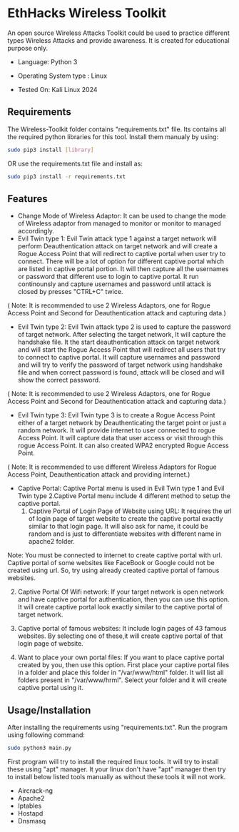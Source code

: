 
# EthHacks Wireless Toolkit

An open source Wireless Attacks Toolkit could be used to practice different types Wireless Attacks and provide awareness. It is created for educational purpose only.

- Language: Python 3

- Operating System type : Linux

- Tested On: Kali Linux 2024


## Requirements
The Wireless-Toolkit folder contains  "requirements.txt" file. Its contains all the required python libraries for this tool.
Install them manualy by using:
```bash
sudo pip3 install [library]
```
OR use the requirements.txt file and install as:
```bash
sudo pip3 install -r requirements.txt
```

## Features

- Change Mode of Wireless Adaptor:
It can be used to change the mode of Wireless adaptor from managed to monitor or monitor to managed accordingly.
- Evil Twin type 1:
Evil Twin attack type 1 against a target network will perform Deauthentication attack on target network and will create a Rogue Access Point that will redirect to captive portal when user try to connect. There will be a lot of option for different captive portal which are listed in captive portal portion. It will then capture all the usernames or password that different use to login to captive portal. It run continounsly and capture usernames and password until attack is closed by presses "CTRL+C" twice.

( Note: It is recommended to use 2 Wireless Adaptors, one for Rogue Access Point and Second for Deauthentication attack and capturing data.)
- Evil Twin type 2:
Evil Twin attack type 2 is used to capture the password of target network. After selecting the target network, It will capture the handshake file. It the start deauthentication attack on target network and will start the Rogue Access Point that will redirect all users that try to connect to captive portal. It will capture usernames and password and will try to verify the password of target network using handshake file and when correct password is found, attack will be closed and will show the correct password.

( Note: It is recommended to use 2 Wireless Adaptors, one for Rogue Access Point and Second for Deauthentication attack and capturing data.)
- Evil Twin type 3:
Evil Twin type 3 is to create a Rogue Access Point either of a target network by Deauthenticating the target point or just a random network. It will provide internet to user connected to rogue Access Point. It will capture data that user access or visit through this rogue Access Point. It can also created WPA2 encrypted Rogue Access Point.

( Note: It is recommended to use different Wireless Adaptors for Rogue Access Point, Deauthentication attack and providing internet.)
- Captive Portal:
Captive Portal menu is used in Evil Twin type 1 and Evil Twin type 2.Captive Portal menu include 4 different method to setup the captive portal.
   1. Captive Portal of Login Page of Website using URL:
It requires the url of login page of target website to create the captive portal exactly similar to that login page. It will also ask for name, it could be random and is just to differentiate websites with different name in apache2 folder.

Note: You must be connected to internet to create captive portal with url. Captive portal of some websites like FaceBook or Google could not be created using url. So, try using already created captive portal of famous websites.

   2. Captive Portal Of Wifi network:
If your target network is open network and have captive portal for authentication, then you can use this option. It will create captive portal look exactly similar to the captive portal of target network.

   3. Captive portal of famous websites:
It include login pages of 43 famous websites. By selecting one of these,it will create captive portal of that login page of website.

   4. Want to place your own portal files:
If you want to place captive portal created by you, then use this option. First place your captive portal files in a folder and place this folder in "/var/www/html" folder. It will list all folders present in "/var/www/hrml". Select your folder and it will create captive portal using it.  

## Usage/Installation

After installing the requirements using "requirements.txt". Run the program using following command:

```bash
sudo python3 main.py
```

First program will try to install the required linux tools. It will try to install these using "apt" manager. It your linux don't have "apt" manager then try to install below listed tools manually as without these tools it will not work.

- Aircrack-ng
- Apache2
- Iptables
- Hostapd
- Dnsmasq

    
